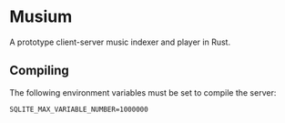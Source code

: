 # Musium

A prototype client-server music indexer and player in Rust.

## Compiling

The following environment variables must be set to compile the server:

```shell script
SQLITE_MAX_VARIABLE_NUMBER=1000000
```
